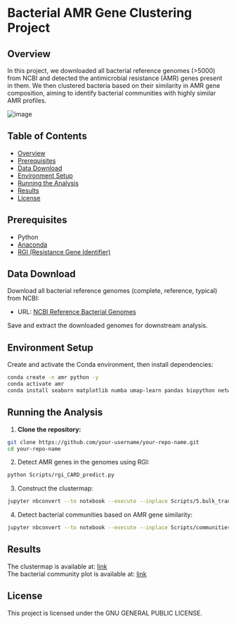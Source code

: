 # Bacterial AMR Gene Clustering Project

## Overview
In this project, we downloaded all bacterial reference genomes (>5000) from NCBI and detected the antimicrobial resistance (AMR) genes present in them. We then clustered bacteria based on their similarity in AMR gene composition, aiming to identify bacterial communities with highly similar AMR profiles.

![image](https://github.com/user-attachments/assets/261cab72-e85f-4ef9-a468-9c347ed6aa47)

## Table of Contents
- [Overview](#overview)
- [Prerequisites](#prerequisites)
- [Data Download](#data-download)
- [Environment Setup](#environment-setup)
- [Running the Analysis](#running-the-analysis)
- [Results](#results)
- [License](#license)

## Prerequisites
- Python  
- [Anaconda](https://www.anaconda.com/)  
- [RGI (Resistance Gene Identifier)](https://github.com/arpcard/rgi)

## Data Download
Download all bacterial reference genomes (complete, reference, typical) from NCBI:

- URL: [NCBI Reference Bacterial Genomes](https://www.ncbi.nlm.nih.gov/datasets/genome/?taxon=2&reference_only=true&typical_only=true&assembly_level=3:3)

Save and extract the downloaded genomes for downstream analysis.

## Environment Setup
Create and activate the Conda environment, then install dependencies:
```bash
conda create -n amr python -y
conda activate amr
conda install seaborn matplotlib numba umap-learn pandas biopython networkx plotly scikit-learn ipykernel -y
```
## Running the Analysis

1. **Clone the repository:**

```bash
git clone https://github.com/your-username/your-repo-name.git
cd your-repo-name
```

2. Detect AMR genes in the genomes using RGI:
```bash
python Scripts/rgi_CARD_predict.py
```

3. Construct the clustermap:
```bash
jupyter nbconvert --to notebook --execute --inplace Scripts/5.bulk_transcriptomic_analysis.ipynb
```

4. Detect bacterial communities based on AMR gene similarity:
```bash
jupyter nbconvert --to notebook --execute --inplace Scripts/communities.ipynb
```

## Results
The clustermap is available at: [link](https://drive.google.com/file/d/1RhwtlLhy3Ry11J4cvgLPSQa6HQVVvrZw/view?usp=sharing)  
The bacterial community plot is available at: [link](https://drive.google.com/file/d/1bNWJ_ZlA9pbfEcDhHUCRhyXs-BgLHRhV/view?usp=sharing)


## License
This project is licensed under the GNU GENERAL PUBLIC LICENSE.



